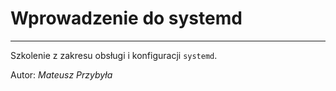 # Wprowadzenie do systemd
---

Szkolenie z zakresu obsługi i konfiguracji `systemd`.

Autor: _Mateusz Przybyła_ 
